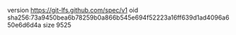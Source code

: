 version https://git-lfs.github.com/spec/v1
oid sha256:73a9450bea6b78259b0a866b545e694f52223a16ff639d1ad4096a650e6d6d4a
size 9525
